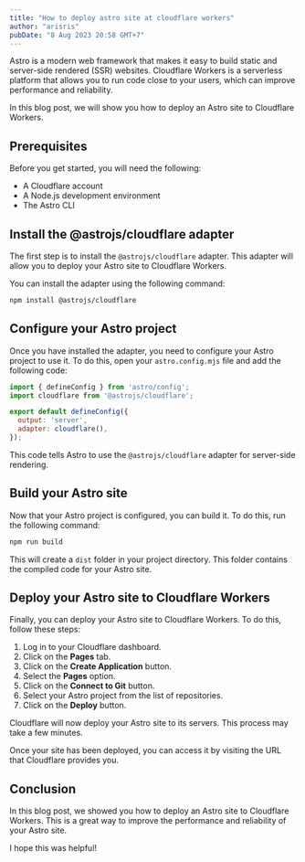 ```yaml
---
title: "How to deploy astro site at cloudflare workers"
author: "arisris"
pubDate: "8 Aug 2023 20:58 GMT+7"
---
```


Astro is a modern web framework that makes it easy to build static and server-side rendered (SSR) websites. Cloudflare Workers is a serverless platform that allows you to run code close to your users, which can improve performance and reliability.

In this blog post, we will show you how to deploy an Astro site to Cloudflare Workers.

## Prerequisites

Before you get started, you will need the following:

* A Cloudflare account
* A Node.js development environment
* The Astro CLI

## Install the @astrojs/cloudflare adapter

The first step is to install the `@astrojs/cloudflare` adapter. This adapter will allow you to deploy your Astro site to Cloudflare Workers.

You can install the adapter using the following command:

```sh
npm install @astrojs/cloudflare
```

## Configure your Astro project

Once you have installed the adapter, you need to configure your Astro project to use it. To do this, open your `astro.config.mjs` file and add the following code:

```js
import { defineConfig } from 'astro/config';
import cloudflare from '@astrojs/cloudflare';

export default defineConfig({
  output: 'server',
  adapter: cloudflare(),
});
```

This code tells Astro to use the `@astrojs/cloudflare` adapter for server-side rendering.

## Build your Astro site

Now that your Astro project is configured, you can build it. To do this, run the following command:

```sh
npm run build
```

This will create a `dist` folder in your project directory. This folder contains the compiled code for your Astro site.

## Deploy your Astro site to Cloudflare Workers

Finally, you can deploy your Astro site to Cloudflare Workers. To do this, follow these steps:

1. Log in to your Cloudflare dashboard.
2. Click on the **Pages** tab.
3. Click on the **Create Application** button.
4. Select the **Pages** option.
5. Click on the **Connect to Git** button.
6. Select your Astro project from the list of repositories.
7. Click on the **Deploy** button.

Cloudflare will now deploy your Astro site to its servers. This process may take a few minutes.

Once your site has been deployed, you can access it by visiting the URL that Cloudflare provides you.

## Conclusion

In this blog post, we showed you how to deploy an Astro site to Cloudflare Workers. This is a great way to improve the performance and reliability of your Astro site.

I hope this was helpful!